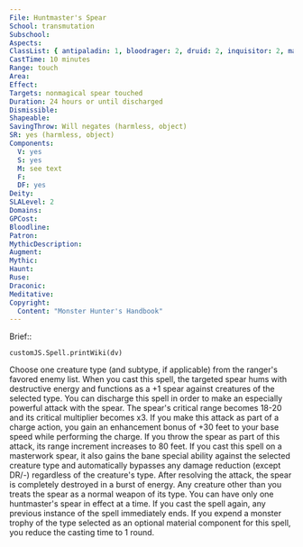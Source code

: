 ```yaml
---
File: Huntmaster's Spear
School: transmutation
Subschool: 
Aspects: 
ClassList: { antipaladin: 1, bloodrager: 2, druid: 2, inquisitor: 2, magus: 2, occultist: 2, paladin: 1, ranger: 1, shaman: 2 }
CastTime: 10 minutes
Range: touch
Area: 
Effect: 
Targets: nonmagical spear touched
Duration: 24 hours or until discharged
Dismissible: 
Shapeable: 
SavingThrow: Will negates (harmless, object)
SR: yes (harmless, object)
Components:
  V: yes
  S: yes
  M: see text
  F: 
  DF: yes
Deity: 
SLALevel: 2
Domains: 
GPCost: 
Bloodline: 
Patron: 
MythicDescription: 
Augment: 
Mythic: 
Haunt: 
Ruse: 
Draconic: 
Meditative: 
Copyright:
  Content: "Monster Hunter's Handbook"
---
```

Brief:: 

```dataviewjs
customJS.Spell.printWiki(dv)
```

Choose one creature type (and subtype, if applicable) from the ranger's favored enemy list. When you cast this spell, the targeted spear hums with destructive energy and functions as a +1 spear against creatures of the selected type.  You can discharge this spell in order to make an especially powerful attack with the spear. The spear's critical range becomes 18-20 and its critical multiplier becomes x3. If you make this attack as part of a charge action, you gain an enhancement bonus of +30 feet to your base speed while performing the charge. If you throw the spear as part of this attack, its range increment increases to 80 feet. If you cast this spell on a masterwork spear, it also gains the bane special ability against the selected creature type and automatically bypasses any damage reduction (except DR/-) regardless of the creature's type. After resolving the attack, the spear is completely destroyed in a burst of energy.  Any creature other than you treats the spear as a normal weapon of its type. You can have only one huntmaster's spear in effect at a time. If you cast the spell again, any previous instance of the spell immediately ends. If you expend a monster trophy of the type selected as an optional material component for this spell, you reduce the casting time to 1 round.
